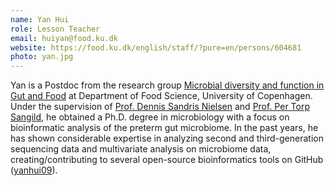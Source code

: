 ```yaml
---
name: Yan Hui
role: Lesson Teacher
email: huiyan@food.ku.dk
website: https://food.ku.dk/english/staff/?pure=en/persons/604681
photo: yan.jpg
---
```


Yan is a Postdoc from the research group [Microbial diversity and function in Gut and Food](https://food.ku.dk/english/research_at_food/research-groups/microbial-diversity-and-function-in-gut-and-food/) at Department of Food Science, University of Copenhagen. Under the supervision of [Prof. Dennis Sandris Nielsen](https://food.ku.dk/ansatte/?pure=da/persons/310135) and [Prof. Per Torp Sangild](https://ivh.ku.dk/ansatte/?pure=da/persons/212350), he obtained a Ph.D. degree in microbiology with a focus on bioinformatic analysis of the preterm gut microbiome. In the past years, he has shown considerable expertise in analyzing second and third-generation sequencing data and multivariate analysis on microbiome data, creating/contributing to several open-source bioinformatics tools on GitHub ([yanhui09](https://github.com/yanhui09)).
